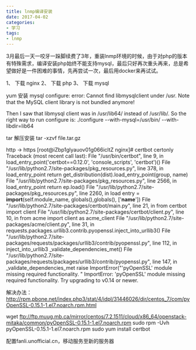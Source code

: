```yaml
---
title: lnmp编译安装
date: 2017-04-02
categories:
- 学习
tags:
- lnmp
---
```

3月最后一天一咬牙一跺脚续费了3年，重装lnmp环境的时候，由于对php的版本有特殊需求，编译安装php始终不能支持mysql，最后只好再次重头再来，总是希望做好是一件困难的事情，先再尝试一次，最后用docker来再试试。  
<!-- more -->

1、 下载 nginx
2、 下载 php
3、 下载 mysql

yum 安装 mysql
configure: error: Cannot find libmysqlclient under /usr.
Note that the MySQL client library is not bundled anymore!

Then I saw that libmysql client was in /usr/lib64/ instead of /usr/lib/. So the right way to run configure is:
./configure --with-mysql=/usr/bin/ --with-libdir=lib64

tar 解压安装 tar -xzvf file.tar.gz


http -> https
[root@iZbp1glyauov01g066icltZ nginx]# certbot certonly
Traceback (most recent call last):
  File "/usr/bin/certbot", line 9, in <module>
    load_entry_point('certbot==0.12.0', 'console_scripts', 'certbot')()
  File "/usr/lib/python2.7/site-packages/pkg_resources.py", line 378, in load_entry_point
    return get_distribution(dist).load_entry_point(group, name)
  File "/usr/lib/python2.7/site-packages/pkg_resources.py", line 2566, in load_entry_point
    return ep.load()
  File "/usr/lib/python2.7/site-packages/pkg_resources.py", line 2260, in load
    entry = __import__(self.module_name, globals(),globals(), ['__name__'])
  File "/usr/lib/python2.7/site-packages/certbot/main.py", line 21, in <module>
    from certbot import client
  File "/usr/lib/python2.7/site-packages/certbot/client.py", line 10, in <module>
    from acme import client as acme_client
  File "/usr/lib/python2.7/site-packages/acme/client.py", line 31, in <module>
    requests.packages.urllib3.contrib.pyopenssl.inject_into_urllib3()
  File "/usr/lib/python2.7/site-packages/requests/packages/urllib3/contrib/pyopenssl.py", line 112, in inject_into_urllib3
    _validate_dependencies_met()
  File "/usr/lib/python2.7/site-packages/requests/packages/urllib3/contrib/pyopenssl.py", line 147, in _validate_dependencies_met
    raise ImportError("'pyOpenSSL' module missing required functionality. "
ImportError: 'pyOpenSSL' module missing required functionality. Try upgrading to v0.14 or newer.


解决办法： 
http://rpm.pbone.net/index.php3/stat/4/idpl/31446026/dir/centos_7/com/pyOpenSSL-0.15.1-1.el7.noarch.rpm.html

wget ftp://ftp.muug.mb.ca/mirror/centos/7.2.1511/cloud/x86_64/openstack-mitaka/common/pyOpenSSL-0.15.1-1.el7.noarch.rpm
sudo rpm -Uvh pyOpenSSL-0.15.1-1.el7.noarch.rpm
sudo yum install certbot



配置fanli.unofficial.cn，移动服务至新的服务器
